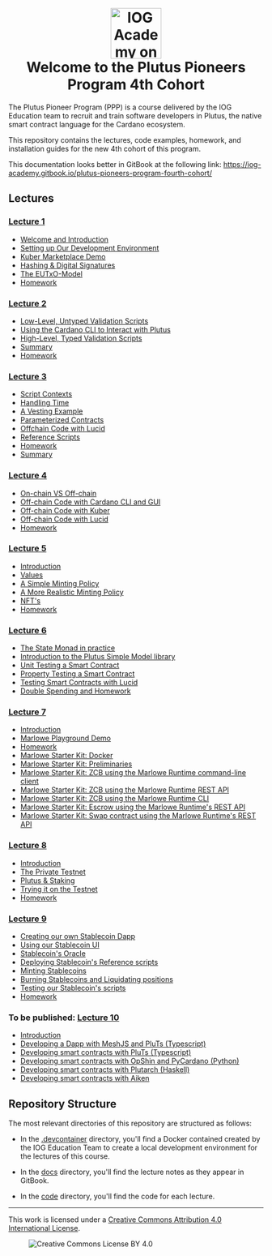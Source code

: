 <h1 align="center">
  <br>
  <a href="https://www.youtube.com/@iogacademy"><img src="https://ucarecdn.com/288e5001-d93e-4081-976b-0c6f72cc077e/iohksymbolbig.jpg" alt="IOG Academy on YouTube" width="100"></a>
  <br>
  Welcome to the Plutus Pioneers Program 4th Cohort
  <br>
</h1>

The Plutus Pioneer Program (PPP) is a course delivered by the IOG Education team
to recruit and train software developers in Plutus, the native smart contract
language for the Cardano ecosystem.

This repository contains the lectures, code examples, homework, and installation
guides for the new 4th cohort of this program.

This documentation looks better in GitBook at the following link:
<https://iog-academy.gitbook.io/plutus-pioneers-program-fourth-cohort/>

## Lectures

### [Lecture 1](https://www.youtube.com/playlist?list=PLNEK_Ejlx3x3xFHJJKdyfo9eB0Iw-OQDd)

- [Welcome and Introduction](https://youtu.be/g4fBo4QPir0)
- [Setting up Our Development Environment](https://youtu.be/-cmIqKCzzOU)
- [Kuber Marketplace Demo](https://youtu.be/ZaB-7ZYBi3g)
- [Hashing & Digital Signatures](https://youtu.be/f-WKPWbk9Jg)
- [The EUTxO-Model](https://youtu.be/ulYDNaEKf4g)
- [Homework](https://youtu.be/Ey903I-R1KY)

### [Lecture 2](https://www.youtube.com/playlist?list=PLNEK_Ejlx3x1-oF7NDy0MhXxG7k5O6ZOA)

- [Low-Level, Untyped Validation Scripts](https://youtu.be/3tcWCZV6L_w)
- [Using the Cardano CLI to Interact with Plutus](https://youtu.be/2MbzKzoBiak)
- [High-Level, Typed Validation Scripts](https://youtu.be/GT8OjOzsOb4)
- [Summary](https://youtu.be/F5ewN65Mn4I)
- [Homework](https://youtu.be/OR2IfD4oDjw)

### [Lecture 3](https://www.youtube.com/playlist?list=PLNEK_Ejlx3x2zXSjHRKLSc5Jn9vJFA3_O)

- [Script Contexts](https://youtu.be/dcoYrIyEI4o)
- [Handling Time](https://youtu.be/LPzwMqOnWvk)
- [A Vesting Example](https://youtu.be/5D0O7q9UPJA)
- [Parameterized Contracts](https://youtu.be/ZSKVu32c5eA)
- [Offchain Code with Lucid](https://youtu.be/C8TuGSzhqXU)
- [Reference Scripts](https://youtu.be/Rnyc5YXVXew)
- [Homework](https://youtu.be/hdt4XqFeEyg)
- [Summary](https://youtu.be/gxan_u2pStE)

### [Lecture 4](https://www.youtube.com/playlist?list=PLNEK_Ejlx3x2j587Ox_nwEzmCO-elk8BG)

- [On-chain VS Off-chain](https://youtu.be/pTc_BJby5GU)
- [Off-chain Code with Cardano CLI and GUI](https://youtu.be/gsgQ-xmzbpA)
- [Off-chain Code with Kuber](https://youtu.be/fzib9ALlL2M)
- [Off-chain Code with Lucid](https://youtu.be/BXz5V2rjbiE)
- [Homework](https://youtu.be/2Qm2xgmtbk4)

### [Lecture 5](https://www.youtube.com/playlist?list=PLNEK_Ejlx3x2T1lIR4XnDILKukj3rPapi)

- [Introduction](https://youtu.be/HgXYsMFqnb4)
- [Values](https://youtu.be/ThYByMLC0EI)
- [A Simple Minting Policy](https://youtu.be/g_VoKPK-tk0)
- [A More Realistic Minting Policy](https://youtu.be/Faru8_Br2Xg)
- [NFT's](https://youtu.be/9kW-z_RuwEY)
- [Homework](https://youtu.be/nQC_GNPIRT8)

### [Lecture 6](https://www.youtube.com/playlist?list=PLNEK_Ejlx3x08fHgl_ZTlowVO8bjqITEh)

- [The State Monad in practice](https://www.youtube.com/watch?v=8tWzG0ML6Z4&list=PLNEK_Ejlx3x08fHgl_ZTlowVO8bjqITEh&index=1)
- [Introduction to the Plutus Simple Model library](https://youtu.be/Sft02LeXA_U)
- [Unit Testing a Smart Contract](https://youtu.be/vB8hyVq3HVo)
- [Property Testing a Smart Contract](https://youtu.be/pF8HpKmaQi4)
- [Testing Smart Contracts with Lucid](https://youtu.be/aUrIuDQgg5c)
- [Double Spending and Homework](https://youtu.be/AZVpkwRhEaY)

### [Lecture 7](https://www.youtube.com/playlist?list=PLNEK_Ejlx3x0wH_y1lQp4xtrkuaYSWi6V)

- [Introduction](https://youtu.be/KCWuj2DXEY4)
- [Marlowe Playground Demo](https://youtu.be/fldaBHmYfqk)
- [Homework](https://youtu.be/C4WWnQZOAAM)
- [Marlowe Starter Kit: Docker](https://youtu.be/wgSvPlWUrf8)
- [Marlowe Starter Kit: Preliminaries](https://youtu.be/hGBmj9ZrYHs)
- [Marlowe Starter Kit: ZCB using the Marlowe Runtime command-line client](https://youtu.be/pjDtuD5rimI)
- [Marlowe Starter Kit: ZCB using the Marlowe Runtime REST API](https://youtu.be/wgJVdkM2pBY)
- [Marlowe Starter Kit: ZCB using the Marlowe Runtime CLI](https://youtu.be/ELc72BKf7ec)
- [Marlowe Starter Kit: Escrow using the Marlowe Runtime's REST API](https://youtu.be/E8m-PKbS9TI)
- [Marlowe Starter Kit: Swap contract using the Marlowe Runtime's REST API](https://youtu.be/sSrVCRNoytU)

### [Lecture 8](https://www.youtube.com/playlist?list=PLNEK_Ejlx3x09VdtQTw_UpxUa0bRcrVPI)

- [Introduction](https://youtu.be/07ATzubeHjo)
- [The Private Testnet](https://youtu.be/BBqOZAuMx1c)
- [Plutus & Staking](https://youtu.be/1Hs6bU9pXi4)
- [Trying it on the Testnet](https://youtu.be/fzYXwdrfu44)
- [Homework](https://youtu.be/rO3FVGsuzUg)

### [Lecture 9](https://www.youtube.com/playlist?list=PLNEK_Ejlx3x3ZWTpR5lhoVs_DHkebiBcU)

- [Creating our own Stablecoin Dapp](https://youtu.be/KDzyMy0WN9M)
- [Using our Stablecoin UI](https://youtu.be/MVq51lZkutA)
- [Stablecoin's Oracle](https://youtu.be/XfbEsFPbzCI)
- [Deploying Stablecoin's Reference scripts](https://youtu.be/AokRj-upwlY)
- [Minting Stablecoins](https://youtu.be/mUa9sztfPKs)
- [Burning Stablecoins and Liquidating positions](https://youtu.be/u2cUeD72MrQ)
- [Testing our Stablecoin's scripts](https://youtu.be/-MBebK33FOU)
- [Homework](https://youtu.be/yfmLaLcDjtc)

### To be published: [Lecture 10](https://www.youtube.com/playlist?list=PLNEK_Ejlx3x0ivViR3g9lAkB4Qj3iejp1)

- [Introduction](https://youtu.be/Vp4UGDUv8BM)
- [Developing a Dapp with MeshJS and PluTs (Typescript)](https://www.youtube.com/watch?v=tazyJWUL0nM&list=PLNEK_Ejlx3x0ivViR3g9lAkB4Qj3iejp1&index=1)
- [Developing smart contracts with PluTs (Typescript)](https://www.youtube.com/watch?v=WN4yxa-ISyk&list=PLNEK_Ejlx3x0ivViR3g9lAkB4Qj3iejp1&index=5)
- [Developing smart contracts with OpShin and PyCardano (Python)](https://www.youtube.com/watch?v=Ale01hnxZEg&list=PLNEK_Ejlx3x0ivViR3g9lAkB4Qj3iejp1&index=3)
- [Developing smart contracts with Plutarch (Haskell)](https://www.youtube.com/watch?v=2PNTJLzcP2k&list=PLNEK_Ejlx3x0ivViR3g9lAkB4Qj3iejp1&index=4)
- [Developing smart contracts with Aiken](https://www.youtube.com/watch?v=Y6x46s60bks&list=PLNEK_Ejlx3x0ivViR3g9lAkB4Qj3iejp1&index=5)

## Repository Structure

The most relevant directories of this repository are structured as follows:

- In the [.devcontainer](.devcontainer/) directory, you'll find a Docker
  contained created by the IOG Education Team to create a local development
  environment for the lectures of this course.

- In the [docs](docs/) directory, you'll find the lecture notes as they appear
  in GitBook.

- In the [code](code/) directory, you'll find the code for each lecture.

---

This work is licensed under a
[Creative Commons Attribution 4.0 International License](http://creativecommons.org/licenses/by/4.0/).

<figure><img src="https://i.creativecommons.org/l/by/4.0/88x31.png" alt="Creative Commons License BY 4.0"></figure>
